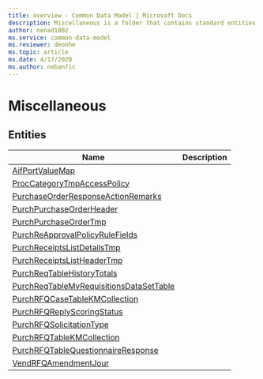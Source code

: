 ```yaml
---
title: overview - Common Data Model | Microsoft Docs
description: Miscellaneous is a folder that contains standard entities related to the Common Data Model.
author: nenad1002
ms.service: common-data-model
ms.reviewer: deonhe
ms.topic: article
ms.date: 4/17/2020
ms.author: nebanfic
---
```


# Miscellaneous


## Entities

|Name|Description|
|---|---|
|[AifPortValueMap](AifPortValueMap.md)||
|[ProcCategoryTmpAccessPolicy](ProcCategoryTmpAccessPolicy.md)||
|[PurchaseOrderResponseActionRemarks](PurchaseOrderResponseActionRemarks.md)||
|[PurchPurchaseOrderHeader](PurchPurchaseOrderHeader.md)||
|[PurchPurchaseOrderTmp](PurchPurchaseOrderTmp.md)||
|[PurchReApprovalPolicyRuleFields](PurchReApprovalPolicyRuleFields.md)||
|[PurchReceiptsListDetailsTmp](PurchReceiptsListDetailsTmp.md)||
|[PurchReceiptsListHeaderTmp](PurchReceiptsListHeaderTmp.md)||
|[PurchReqTableHistoryTotals](PurchReqTableHistoryTotals.md)||
|[PurchReqTableMyRequisitionsDataSetTable](PurchReqTableMyRequisitionsDataSetTable.md)||
|[PurchRFQCaseTableKMCollection](PurchRFQCaseTableKMCollection.md)||
|[PurchRFQReplyScoringStatus](PurchRFQReplyScoringStatus.md)||
|[PurchRFQSolicitationType](PurchRFQSolicitationType.md)||
|[PurchRFQTableKMCollection](PurchRFQTableKMCollection.md)||
|[PurchRFQTableQuestionnaireResponse](PurchRFQTableQuestionnaireResponse.md)||
|[VendRFQAmendmentJour](VendRFQAmendmentJour.md)||
